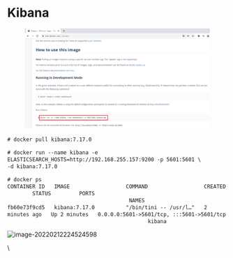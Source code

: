 # Kibana

<figure><img src="../../../.gitbook/assets/image (3) (1) (1) (1) (1) (1) (1) (1) (1) (1) (1) (1) (1) (1) (1) (1) (1).png" alt=""><figcaption></figcaption></figure>

```
# docker pull kibana:7.17.0
```

```
# docker run --name kibana -e ELASTICSEARCH_HOSTS=http://192.168.255.157:9200 -p 5601:5601 \
-d kibana:7.17.0
```

```
# docker ps
CONTAINER ID   IMAGE                  COMMAND                  CREATED         STATUS         PORTS                                                                                  NAMES
fb60e73f9cd5   kibana:7.17.0          "/bin/tini -- /usr/l…"   2 minutes ago   Up 2 minutes   0.0.0.0:5601->5601/tcp, :::5601->5601/tcp                                              kibana
```

![image-20220212224524598](file:///G:/game/04\_%E5%AE%B9%E5%99%A8%E7%AE%A1%E7%90%86%E5%B7%A5%E5%85%B7Docker/04\_%E5%AE%B9%E5%99%A8%E7%AE%A1%E7%90%86%E5%B7%A5%E5%85%B7%20Docker/05\_Docker%E5%AE%B9%E5%99%A8%E5%8C%96%E9%83%A8%E7%BD%B2%E4%BC%81%E4%B8%9A%E7%BA%A7%E5%BA%94%E7%94%A8%E9%9B%86%E7%BE%A4/01\_%E7%AC%94%E8%AE%B0/Docker%E5%AE%B9%E5%99%A8%E5%8C%96%E9%83%A8%E7%BD%B2%E4%BC%81%E4%B8%9A%E7%BA%A7%E5%BA%94%E7%94%A8%E9%9B%86%E7%BE%A4.assets/image-20220212224524598.png?lastModify=1718205836)

\
